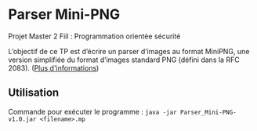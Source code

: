 # Parser Mini-PNG
Projet Master 2 Fiil : Programmation orientée sécurité

L’objectif de ce TP est d’écrire un parser d’images au format MiniPNG, une version simplifiée du format d’images standard PNG (défini dans la RFC 2083). ([Plus d'informations](Sujet.pdf))

## Utilisation 
Commande pour exécuter le programme : `java -jar Parser_Mini-PNG-v1.0.jar <filename>.mp`
